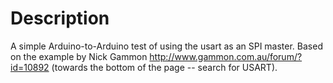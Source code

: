 # Description

A simple Arduino-to-Arduino test of using the usart as an SPI master. Based on the example by Nick Gammon <http://www.gammon.com.au/forum/?id=10892> (towards the bottom of the page -- search for  USART).
